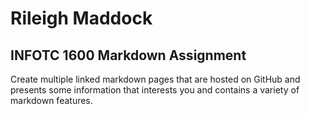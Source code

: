 # Rileigh Maddock
## INFOTC 1600 Markdown Assignment 
Create multiple linked markdown pages that are hosted on GitHub and presents some information that interests you and contains a variety of markdown features. 
